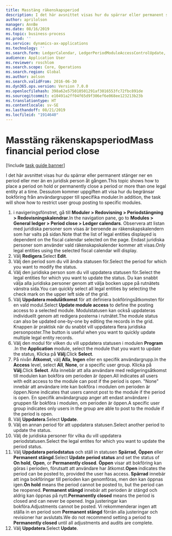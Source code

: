 ```yaml
---
title: Masstäng räkenskapsperiod
description: I det här avsnittet visas hur du spärrar eller permanent stänger ner en period eller mer än en juridisk person åt gången.
author: aprilolson
manager: AnnBe
ms.date: 08/16/2019
ms.topic: business-process
ms.prod: ''
ms.service: dynamics-ax-applications
ms.technology: ''
ms.search.form: LedgerCalendar, LedgerPeriodModuleAccessControlUpdate, SysLookupPicklist, LedgerFiscalCalendarPeriodStatus
audience: Application User
ms.reviewer: roschlom
ms.search.scope: Core, Operations
ms.search.region: Global
ms.author: aolson
ms.search.validFrom: 2016-06-30
ms.dyn365.ops.version: Version 7.0.0
ms.openlocfilehash: 398a62e575010501291af3016553fc72fbc891de
ms.sourcegitcommit: e10491a2ff04f65d9f306ef6e068ee123213b23b
ms.translationtype: HT
ms.contentlocale: sv-SE
ms.lasthandoff: 08/21/2019
ms.locfileid: "1914640"
---
```

# <a name="mass-financial-period-close"></a><span data-ttu-id="77131-103">Masstäng räkenskapsperiod</span><span class="sxs-lookup"><span data-stu-id="77131-103">Mass financial period close</span></span>

[!include [task guide banner](../../includes/task-guide-banner.md)]

<span data-ttu-id="77131-104">I det här avsnittet visas hur du spärrar eller permanent stänger ner en period eller mer än en juridisk person åt gången.</span><span class="sxs-lookup"><span data-stu-id="77131-104">This topic shows how to place a period on hold or permanently close a period or more than one legal entity at a time.</span></span> <span data-ttu-id="77131-105">Dessutom kommer uppgiften att visa hur du begränsar bokföring från användargrupper till specifika moduler.</span><span class="sxs-lookup"><span data-stu-id="77131-105">In addition, the task will show how to restrict user group posting to specific modules.</span></span>

1. <span data-ttu-id="77131-106">i navigeringsfönstret, gå till **Moduler > Redovisning > Periodstängning > Redovisningskalendrar**.</span><span class="sxs-lookup"><span data-stu-id="77131-106">In the navigation pane, go to **Modules > General ledger > Period close > Ledger calendars**.</span></span> <span data-ttu-id="77131-107">Observera att listan med juridiska personer som visas är beroende av räkenskapskalendern som har valts på sidan.</span><span class="sxs-lookup"><span data-stu-id="77131-107">Note that the list of legal entities displayed is dependent on the fiscal calendar selected on the page.</span></span> <span data-ttu-id="77131-108">Endast juridiska personer som använder vald räkenskapskalender kommer att visas.</span><span class="sxs-lookup"><span data-stu-id="77131-108">Only legal entities using the selected fiscal calendar will display.</span></span>
2. <span data-ttu-id="77131-109">Välj **Redigera**.</span><span class="sxs-lookup"><span data-stu-id="77131-109">Select **Edit**.</span></span>
3. <span data-ttu-id="77131-110">Välj den period som du vill ändra statusen för.</span><span class="sxs-lookup"><span data-stu-id="77131-110">Select the period for which you want to modify the status.</span></span>
4. <span data-ttu-id="77131-111">Välj den juridiska person som du vill uppdatera statusen för.</span><span class="sxs-lookup"><span data-stu-id="77131-111">Select the legal entities for which you want to update the status.</span></span> <span data-ttu-id="77131-112">Du kan snabbt välja alla juridiska personer genom att välja bocken uppe på rutnätets vänstra sida.</span><span class="sxs-lookup"><span data-stu-id="77131-112">You can quickly select all legal entities by selecting the check mark on the upper left side of the grid.</span></span>  
5. <span data-ttu-id="77131-113">Välj **Uppdatera modulåtkomst** för att definiera bokföringsåtkomsten för en vald modul.</span><span class="sxs-lookup"><span data-stu-id="77131-113">Select **Update module access** to define the posting access to a selected module.</span></span> <span data-ttu-id="77131-114">Modulstatusen kan också uppdateras individuellt genom att redigera posterna i rutnätet.</span><span class="sxs-lookup"><span data-stu-id="77131-114">The module status can also be updated one-by-one by editing the records in the grid.</span></span> <span data-ttu-id="77131-115">Knappen är praktisk när du snabbt vill uppdatera flera juridiska personposter.</span><span class="sxs-lookup"><span data-stu-id="77131-115">The button is useful when you want to quickly update multiple legal entity records.</span></span>  
6. <span data-ttu-id="77131-116">Välj den modul för vilken du vill uppdatera statusen i modulen **Program** .</span><span class="sxs-lookup"><span data-stu-id="77131-116">In the **Application** module, select the module that you want to update the status.</span></span> <span data-ttu-id="77131-117">Klicka på **Välj**.</span><span class="sxs-lookup"><span data-stu-id="77131-117">Click **Select**.</span></span>
7. <span data-ttu-id="77131-118">På nivån **Åtkomst**, välj **Alla**, **Ingen** eller en specifik användargrupp.</span><span class="sxs-lookup"><span data-stu-id="77131-118">In the **Access** level, select **All**, **None**, or a specific user group.</span></span> <span data-ttu-id="77131-119">Klicka på **Välj**.</span><span class="sxs-lookup"><span data-stu-id="77131-119">Click **Select**.</span></span> <span data-ttu-id="77131-120">Alla innebär att alla användare med redigeringsåtkomst till modulen kan bokföra om perioden är öppen.</span><span class="sxs-lookup"><span data-stu-id="77131-120">All indicates all users with edit access to the module can post if the period is open.</span></span> <span data-ttu-id="77131-121">"None" innebär att användare inte kan bokföra i modulen om perioden är öppen.</span><span class="sxs-lookup"><span data-stu-id="77131-121">None indicates that users cannot post to the module if the period is open.</span></span> <span data-ttu-id="77131-122">En specifik användargrupp anger att endast användare i gruppen får bokföra i modulen, om perioden är öppen.</span><span class="sxs-lookup"><span data-stu-id="77131-122">A specific user group indicates only users in the group are able to post to the module if the period is open.</span></span>  
8. <span data-ttu-id="77131-123">Välj **Uppdatera**.</span><span class="sxs-lookup"><span data-stu-id="77131-123">Select **Update**.</span></span>
9. <span data-ttu-id="77131-124">Välj en annan period för att uppdatera statusen.</span><span class="sxs-lookup"><span data-stu-id="77131-124">Select another period to update the status.</span></span>
10. <span data-ttu-id="77131-125">Välj de juridiska personer för vilka du vill uppdatera periodstatusen.</span><span class="sxs-lookup"><span data-stu-id="77131-125">Select the legal entites for which you want to update the period status.</span></span>
11. <span data-ttu-id="77131-126">Välj **Uppdatera periodstatus** och ställ in statusen **Spärrad**, **Öppen** eller **Permanent stängd**.</span><span class="sxs-lookup"><span data-stu-id="77131-126">Select **Update period status** and set the status of **On hold**, **Open**, or **Permanently closed**.</span></span> <span data-ttu-id="77131-127">**Öppen** visar att bokföring kan göras i perioden, förutsatt att användare har åtkomst.</span><span class="sxs-lookup"><span data-stu-id="77131-127">**Open** indicates the period can be posted to, provided the user has access.</span></span> <span data-ttu-id="77131-128">**Spärrad** innebär att inga bokföringar till perioden kan genomföras, men den kan öppnas igen.</span><span class="sxs-lookup"><span data-stu-id="77131-128">**On hold** means the period cannot be posted to, but the period can be reopened.</span></span> <span data-ttu-id="77131-129">**Permanent stängd** innebär att perioden är stängd och aldrig kan öppnas på nytt.</span><span class="sxs-lookup"><span data-stu-id="77131-129">**Permanently closed** means the period is closed and can never be opened.</span></span> <span data-ttu-id="77131-130">Inga justeringar kan bokföra.</span><span class="sxs-lookup"><span data-stu-id="77131-130">Adjustments cannot be posted.</span></span> <span data-ttu-id="77131-131">Vi rekommenderar ingen att ställa in en period som **Permanent stängd** förrän alla justeringar och revisioner har avslutats.</span><span class="sxs-lookup"><span data-stu-id="77131-131">We do not recommend setting a period to **Permanently closed** until all adjustments and audits are complete.</span></span>  
12. <span data-ttu-id="77131-132">Välj **Uppdatera**.</span><span class="sxs-lookup"><span data-stu-id="77131-132">Select **Update**.</span></span>

